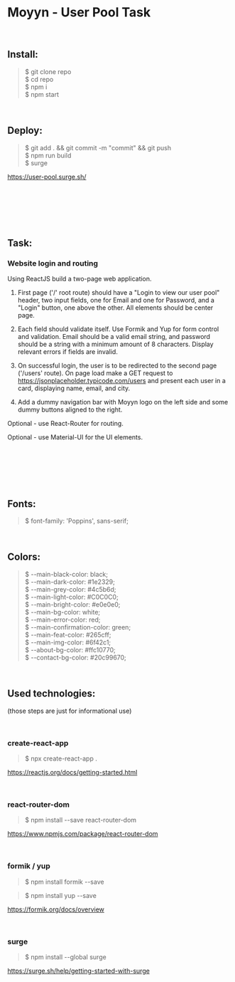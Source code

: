 # Moyyn - User Pool Task

</br>

## Install:

> \$ git clone repo</br>
> \$ cd repo</br>
> \$ npm i</br>
> \$ npm start</br>

</br>

## Deploy:

> \$ git add . && git commit -m "commit" && git push</br>
> \$ npm run build</br>
> \$ surge</br>

https://user-pool.surge.sh/

</br>
</br>
</br>
</br>
</br>

## Task:

### Website login and routing

Using ReactJS build a two-page web application.

1. First page ('/' root route) should have a "Login to view our user pool" header, two input fields, one for Email and one for Password, and a "Login" button, one above the other. All elements should be center page.

2. Each field should validate itself. Use Formik and Yup for form control and validation. Email should be a valid email string, and password should be a string with a minimum amount of 8 characters. Display relevant errors if fields are invalid.

3. On successful login, the user is to be redirected to the second page ('/users' route). On page load make a GET request to https://jsonplaceholder.typicode.com/users and present each user in a card, displaying name, email, and city.

4. Add a dummy navigation bar with Moyyn logo on the left side and some dummy buttons aligned to the right.

Optional - use React-Router for routing.

Optional - use Material-UI for the UI elements.

</br>
</br>
</br>
</br>
</br>

## Fonts:

> \$ font-family: 'Poppins', sans-serif;

</br>

## Colors:

> \$ --main-black-color: black;</br> 
> \$ --main-dark-color: #1e2329;</br> 
> \$ --main-grey-color: #4c5b6d;</br> 
> \$ --main-light-color: #C0C0C0;</br> 
> \$ --main-bright-color: #e0e0e0;</br> 
> \$ --main-bg-color: white;</br> 
> \$ --main-error-color: red;</br> 
> \$ --main-confirmation-color: green;</br> 
> \$ --main-feat-color: #265cff;</br> 
> \$ --main-img-color: #6f42c1;</br> 
> \$ --about-bg-color: #ffc10770;</br> 
> \$ --contact-bg-color: #20c99670;</br>

</br>

## Used technologies:

(those steps are just for informational use)

</br>

### create-react-app

> \$ npx create-react-app .

https://reactjs.org/docs/getting-started.html

</br>

### react-router-dom

> \$ npm install --save react-router-dom

https://www.npmjs.com/package/react-router-dom

</br>

### formik / yup

> \$ npm install formik --save

> \$ npm install yup --save

https://formik.org/docs/overview

</br>

### surge

> \$ npm install --global surge

https://surge.sh/help/getting-started-with-surge
